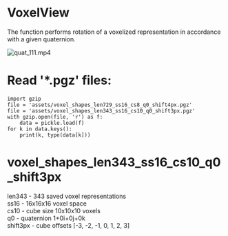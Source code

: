 # VoxelView
The function performs rotation of a voxelized representation in accordance with a given quaternion.

![quat_111.mp4](https://raw.githubusercontent.com/ndrwmlnk/VoxelView/master/assets/quat_111.gif)

# Read '*.pgz' files:

    import gzip
    file = 'assets/voxel_shapes_len729_ss16_cs8_q0_shift4px.pgz'
    file = 'assets/voxel_shapes_len343_ss16_cs10_q0_shift3px.pgz'
    with gzip.open(file, 'r') as f:
        data = pickle.load(f)
    for k in data.keys():
        print(k, type(data[k]))
        

# voxel_shapes_len343_ss16_cs10_q0_shift3px

len343 - 343 saved voxel representations\
ss16 - 16x16x16 voxel space\
cs10 - cube size 10x10x10 voxels\
q0 - quaternion 1+0i+0j+0k\
shift3px - cube offsets [-3, -2, -1, 0, 1, 2, 3] 
    